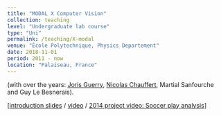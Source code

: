 ```yaml
---
title: "MODAL X Computer Vision"
collection: teaching
level: "Undergraduate lab course"
type: "Uni"
permalink: /teaching/X-modal
venue: "École Polytechnique, Physics Departement"
date: 2018-11-01
period: 2011 - now
location: "Palaiseau, France"
---
```


(with over the years: [Joris Guerry](http://jorisguerry.fr/), [Nicolas Chauffert](http://chauffertn.free.fr/), Martial Sanfourche and Guy Le Besnerais).
 
\[[introduction slides](http://blesaux.free.fr/papers/modal-vision-2012.pdf) / [video](https://www.youtube.com/watch?v=5xsxrTcKklY) / [2014 project video: Soccer play analysis](https://www.youtube.com/watch?v=nGU3RCvDas8)\]
